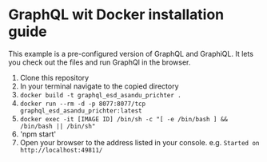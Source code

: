 GraphQL wit Docker installation guide
========================

This example is a pre-configured version of GraphQL and GraphiQL.
It lets you check out the files and run GraphQl in the browser.

1. Clone this repository
2. In your terminal navigate to the copied directory
3. `docker build -t graphql_esd_asandu_prichter .`
4. `docker run --rm -d -p 8077:8077/tcp graphql_esd_asandu_prichter:latest`
5. `docker exec -it [IMAGE ID] /bin/sh -c "[ -e /bin/bash ] && /bin/bash || /bin/sh"`
6. 'npm start'
7. Open your browser to the address listed in your console. e.g. `Started on http://localhost:49811/`
